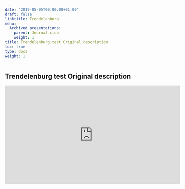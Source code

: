 ```yaml
---
date: "2019-05-05T00:00:00+01:00"
draft: false
linktitle: Trendelenburg
menu:
  Archived presentations:
    parent: Journal club
    weight: 1
title: Trendelenburg test Original description
toc: true
type: docs
weight: 1
---
```


## Trendelenburg test Original description

<iframe width="560" height="315" src="https://www.youtube.com/embed/rS_ODrIr9P4" frameborder="0" allow="accelerometer; autoplay; clipboard-write; encrypted-media; gyroscope; picture-in-picture" allowfullscreen></iframe>